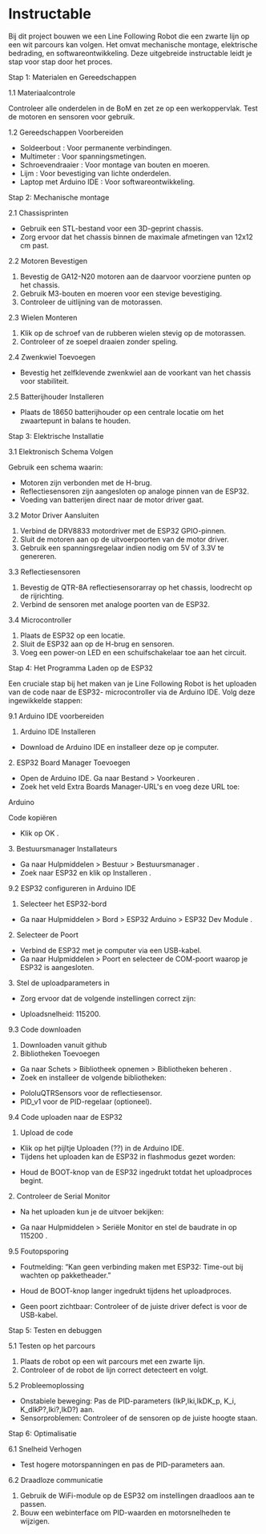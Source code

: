 # Instructable

Bij dit project bouwen we een Line Following Robot die een zwarte lijn op een wit parcours kan volgen. Het omvat mechanische montage, elektrische bedrading, en softwareontwikkeling. Deze uitgebreide instructable leidt je stap voor stap door het proces.

Stap 1: Materialen en Gereedschappen

1\.1 Materiaalcontrole

Controleer alle onderdelen in de BoM en zet ze op een werkoppervlak. Test de motoren en sensoren voor gebruik.

1\.2 Gereedschappen Voorbereiden

* Soldeerbout : Voor permanente verbindingen.
* Multimeter : Voor spanningsmetingen.
* Schroevendraaier : Voor montage van bouten en moeren.
* Lijm : Voor bevestiging van lichte onderdelen.
* Laptop met Arduino IDE : Voor softwareontwikkeling.

Stap 2: Mechanische montage

2\.1 Chassisprinten

* Gebruik een STL-bestand voor een 3D-geprint chassis.
* Zorg ervoor dat het chassis binnen de maximale afmetingen van 12x12 cm past.

2\.2 Motoren Bevestigen

1. Bevestig de GA12-N20 motoren aan de daarvoor voorziene punten op het chassis.
1. Gebruik M3-bouten en moeren voor een stevige bevestiging.
1. Controleer de uitlijning van de motorassen.

2\.3 Wielen Monteren

1. Klik op de schroef van de rubberen wielen stevig op de motorassen.
1. Controleer of ze soepel draaien zonder speling.

2\.4 Zwenkwiel Toevoegen

* Bevestig het zelfklevende zwenkwiel aan de voorkant van het chassis voor stabiliteit.

2\.5 Batterijhouder Installeren

* Plaats de 18650 batterijhouder op een centrale locatie om het zwaartepunt in balans te houden.

Stap 3: Elektrische Installatie

3\.1 Elektronisch Schema Volgen

Gebruik een schema waarin:

* Motoren zijn verbonden met de H-brug.
* Reflectiesensoren zijn aangesloten op analoge pinnen van de ESP32.
* Voeding van batterijen direct naar de motor driver gaat.

3\.2 Motor Driver Aansluiten

1. Verbind de DRV8833 motordriver met de ESP32 GPIO-pinnen.
1. Sluit de motoren aan op de uitvoerpoorten van de motor driver.
1. Gebruik een spanningsregelaar indien nodig om 5V of 3.3V te genereren.

3\.3 Reflectiesensoren

1. Bevestig de QTR-8A reflectiesensorarray op het chassis, loodrecht op de rijrichting.
1. Verbind de sensoren met analoge poorten van de ESP32.

3\.4 Microcontroller

1. Plaats de ESP32 op een locatie.
1. Sluit de ESP32 aan op de H-brug en sensoren.
1. Voeg een power-on LED en een schuifschakelaar toe aan het circuit.

Stap 4: Het Programma Laden op de ESP32

Een cruciale stap bij het maken van je Line Following Robot is het uploaden van de code naar de ESP32- microcontroller via de Arduino IDE. Volg deze ingewikkelde stappen:

9\.1 Arduino IDE voorbereiden

1. Arduino IDE Installeren
- Download de Arduino IDE en installeer deze op je computer.

2\. ESP32 Board Manager Toevoegen

- Open de Arduino IDE. Ga naar Bestand > Voorkeuren .
- Zoek het veld Extra Boards Manager-URL's en voeg deze URL toe:

Arduino

Code kopiëren

- Klik op OK .

3\. Bestuursmanager Installateurs

- Ga naar Hulpmiddelen > Bestuur > Bestuursmanager .
- Zoek naar ESP32 en klik op Installeren .

9\.2 ESP32 configureren in Arduino IDE

1. Selecteer het ESP32-bord
- Ga naar Hulpmiddelen > Bord > ESP32 Arduino > ESP32 Dev Module .

2\. Selecteer de Poort

- Verbind de ESP32 met je computer via een USB-kabel.
- Ga naar Hulpmiddelen > Poort en selecteer de COM-poort waarop je ESP32 is aangesloten.

3\. Stel de uploadparameters in

- Zorg ervoor dat de volgende instellingen correct zijn:
* Uploadsnelheid: 115200.

9\.3 Code downloaden

1. Downloaden vanuit github
1. Bibliotheken Toevoegen
- Ga naar Schets > Bibliotheek opnemen > Bibliotheken beheren .
- Zoek en installeer de volgende bibliotheken:
* PololuQTRSensors voor de reflectiesensor.
* PID\_v1 voor de PID-regelaar (optioneel).

9\.4 Code uploaden naar de ESP32

1. Upload de code
- Klik op het pijltje Uploaden (??) in de Arduino IDE.
- Tijdens het uploaden kan de ESP32 in flashmodus gezet worden:
* Houd de BOOT-knop van de ESP32 ingedrukt totdat het uploadproces begint.

2\. Controleer de Serial Monitor

- Na het uploaden kun je de uitvoer bekijken:
* Ga naar Hulpmiddelen > Seriële Monitor en stel de baudrate in op 115200 .

9\.5 Foutopsporing

* Foutmelding: “Kan geen verbinding maken met ESP32: Time-out bij wachten op pakketheader.”
- Houd de BOOT-knop langer ingedrukt tijdens het uploadproces.
* Geen poort zichtbaar: Controleer of de juiste driver defect is voor de USB-kabel.

Stap 5: Testen en debuggen

5\.1 Testen op het parcours

1. Plaats de robot op een wit parcours met een zwarte lijn.
1. Controleer of de robot de lijn correct detecteert en volgt.

5\.2 Probleemoplossing

* Onstabiele beweging: Pas de PID-parameters (IkP,Iki,IkDK\_p, K\_i, K\_dIkP?,Iki?,IkD?) aan.
* Sensorproblemen: Controleer of de sensoren op de juiste hoogte staan.

Stap 6: Optimalisatie

6\.1 Snelheid Verhogen

* Test hogere motorspanningen en pas de PID-parameters aan.

6\.2 Draadloze communicatie

1. Gebruik de WiFi-module op de ESP32 om instellingen draadloos aan te passen.
1. Bouw een webinterface om PID-waarden en motorsnelheden te wijzigen.

